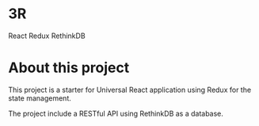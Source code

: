 # 3R
React Redux RethinkDB

# About this project
This project is a starter for Universal React application using Redux for the state management.

The project include a RESTful API using RethinkDB as a database.
